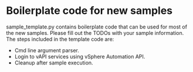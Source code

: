 Boilerplate code for new samples
================================

sample_template.py contains boilerplate code that can be used for most of 
the new samples. Please fill out the TODOs with your sample information.
The steps included in the template code are:
 
 * Cmd line argument parser.
 * Login to vAPI services using vSphere Automation API.
 * Cleanup after sample execution.
